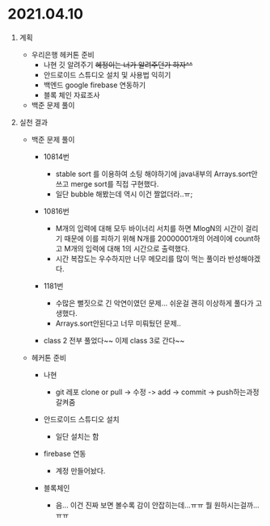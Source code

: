 # 2021.04.10

1. 계획
    - 우리은행 헤커톤 준비
        - 나현 깃 알려주기 ~~혜정이는 너가 알려주던가 하자^^~~
        - 안드로이드 스튜디오 설치 및 사용법 익히기
        - 백엔드 google firebase 연동하기
        - 블록 체인 자료조사
    - 백준 문제 풀이
    
2. 실천 결과
    - 백준 문제 풀이
        - 10814번
            - stable sort 를 이용하여 소팅 해야하기에 java내부의 Arrays.sort안쓰고 merge sort를 직접 구현했다.
            - 일단 bubble 해봤는데 역시 이건 짤없더라..ㅠ;

        - 10816번
            - M개의 입력에 대해 모두 바이너리 서치를 하면 MlogN의 시간이 걸리기 때문에 이를 피하기 위해 N개를 20000001개의 어레이에 count하고 M개의 입력에 대해 1의 시간으로 출력했다.
            - 시간 복잡도는 우수하지만 너무 메모리를 많이 먹는 풀이라 반성해야겠다.
        
        - 1181번
            - 수많은 뻘짓으로 긴 악연이였던 문제... 쉬운걸 괜히 이상하게 풀다가 고생했다.
            - Arrays.sort안된다고 너무 미뤄뒀던 문제..

        - class 2 전부 풀었다~~ 이제 class 3로 간다~~

    - 헤커톤 준비
        - 나현
            - git 레포 clone or pull -> 수정 -> add -> commit -> push하는과정 갈켜줌

        - 안드로이드 스튜디오 설치
            - 일단 설치는 함

        - firebase 연동
            - 계정 만들어놨다.
        
        - 블록체인
            - 음... 이건 진짜 보면 볼수록 감이 안잡히는데...ㅠㅠ 뭘 원하시는걸까...ㅠㅠ
            